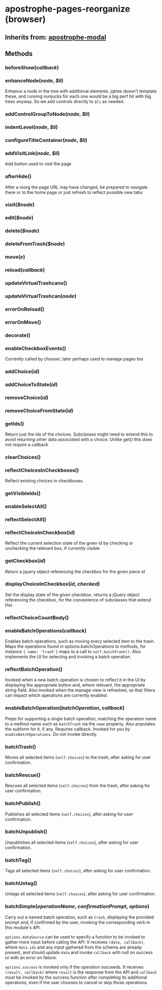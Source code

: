 # apostrophe-pages-reorganize (browser)
## Inherits from: [apostrophe-modal](../apostrophe-modal/browser-apostrophe-modal.md)

## Methods
### beforeShow(*callback*)

### enhanceNode(*node*, *$li*)
Enhance a node in the tree with additional elements.
jqtree doesn't template these, and running nunjucks for
each one would be a big perf hit with big trees anyway.
So we add controls directly to `$li` as needed.
### addControlGroupToNode(*node*, *$li*)

### indentLevel(*node*, *$li*)

### configureTitleContainer(*node*, *$li*)

### addVisitLink(*node*, *$li*)
Add button used to visit the page
### afterHide()
After a reorg the page URL may have changed, be prepared to
navigate there or to the home page or just refresh to reflect
possible new tabs
### visit(*$node*)

### edit(*$node*)

### delete(*$node*)

### deleteFromTrash(*$node*)

### move(*e*)

### reload(*callback*)

### updateVirtualTrashcans()

### updateVirtualTrashcan(*node*)

### errorOnReload()

### errorOnMove()

### decorate()

### enableCheckboxEvents()
Currently called by chooser, later perhaps used
to manage pages too
### addChoice(*id*)

### addChoiceToState(*id*)

### removeChoice(*id*)

### removeChoiceFromState(*id*)

### getIds()
Return just the ids of the choices. Subclasses
might need to extend this to avoid returning
other data associated with a choice. Unlike get()
this does not require a callback
### clearChoices()

### reflectChoicesInCheckboxes()
Reflect existing choices in checkboxes.
### getVisibleIds()

### enableSelectAll()

### reflectSelectAll()

### reflectChoiceInCheckbox(*id*)
Reflect the current selection state of the given id
by checking or unchecking the relevant box, if
currently visible
### getCheckbox(*id*)
Return a jquery object referencing the checkbox for the given piece id
### displayChoiceInCheckbox(*id*, *checked*)
Set the display state of the given checkbox. returns
a jQuery object referencing the checkbox, for the convenience
of subclasses that extend this
### reflectChoiceCountBody()

### enableBatchOperations(*callback*)
Enables batch operations, such as moving every selected
item to the trash. Maps the operations found in options.batchOperations
to methods, for instance `{ name: 'trash'}` maps to
a call to `self.batchTrash()`. Also implements the UI for
selecting and invoking a batch operation.
### reflectBatchOperation()
Invoked when a new batch operation is chosen to reflect it in the UI
by displaying the appropriate button and, where relevant, the
appropriate string field. Also invoked when the manage view is refreshed,
so that filters can impact which operations are currently enabled.
### enableBatchOperation(*batchOperation*, *callback*)
Preps for supporting a single batch operation, matching the operation name
to a method name such as `batchTrash` via the `name` property.
Also populates the subform for it, if any. Requires callback.
Invoked for you by `enableBatchOperations`. Do not invoke directly.
### batchTrash()
Moves all selected items (`self.choices`) to the trash, after
asking for user confirmation.
### batchRescue()
Rescues all selected items (`self.choices`) from the trash, after
asking for user confirmation.
### batchPublish()
Publishes all selected items (`self.choices`), after asking for
user confirmation.
### batchUnpublish()
Unpublishes all selected items (`self.choices`), after asking for
user confirmation.
### batchTag()
Tags all selected items (`self.choices`), after asking for
user confirmation.
### batchUntag()
Untags all selected items (`self.choices`), after asking for
user confirmation.
### batchSimple(*operationName*, *confirmationPrompt*, *options*)
Carry out a named batch operation, such as `trash`, displaying the
provided prompt and, if confirmed by the user, invoking the
corresponding verb in this module's API.

`options.dataSource` can be used to specify a function
to be invoked to gather more input before calling the API.
It receives `(data, callback)`, where `data.ids` and any
input gathered from the schema are already present, and
should update `data` and invoke `callback` with
null on success or with an error on failure.

`options.success` is invoked only if the operation
succeeds. It receives `(result, callback)` where
`result` is the response from the API and `callback`
*must* be invoked by the success function after
completing its additional operations, even if the user
chooses to cancel or skip those operations.
